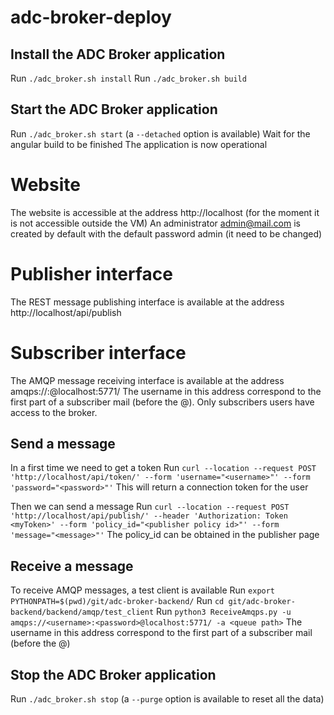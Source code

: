 # adc-broker-deploy

## Install the ADC Broker application
Run `./adc_broker.sh install`
Run `./adc_broker.sh build`

## Start the ADC Broker application
Run `./adc_broker.sh start` (a `--detached` option is available)
Wait for the angular build to be finished
The application is now operational

# Website
The website is accessible at the address http://localhost (for the moment it is not accessible outside the VM)
An administrator admin@mail.com is created by default with the default password admin (it need to be changed)

# Publisher interface
The REST message publishing interface is available at the address http://localhost/api/publish

# Subscriber interface
The AMQP message receiving interface is available at the address amqps://<username>:<password>@localhost:5771/<queue path>
The username in this address correspond to the first part of a subscriber mail (before the @). Only subscribers users have access to the broker.

## Send a message
In a first time we need to get a token
Run `curl --location --request POST 'http://localhost/api/token/' --form 'username="<username>"' --form 'password="<password>"'`
This will return a connection token for the user

Then we can send a message
Run `curl --location --request POST 'http://localhost/api/publish/' --header 'Authorization: Token <myToken>' --form 'policy_id="<publisher policy id>"' --form 'message="<message>"'`
The policy_id can be obtained in the publisher page

## Receive a message
To receive AMQP messages, a test client is available
Run `export PYTHONPATH=$(pwd)/git/adc-broker-backend/`
Run `cd git/adc-broker-backend/backend/amqp/test_client`
Run `python3 ReceiveAmqps.py -u amqps://<username>:<password>@localhost:5771/ -a <queue path>`
The username in this address correspond to the first part of a subscriber mail (before the @)

## Stop the ADC Broker application
Run `./adc_broker.sh stop` (a `--purge` option is available to reset all the data)

